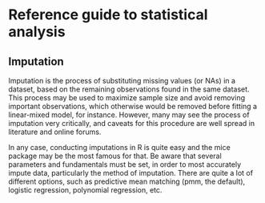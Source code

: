 # Reference guide to statistical analysis
## Imputation

Imputation is the process of substituting missing values (or NAs) in a dataset, based on the remaining observations found in the same dataset. This process may be used to maximize sample size and avoid removing important observations, which otherwise would be removed before fitting a linear-mixed model, for instance. However, many may see the process of imputation very critically, and caveats for this procedure are well spread in literature and online forums.

In any case, conducting imputations in R is quite easy and the mice package may be the most famous for that. Be aware that several parameters and fundamentals must be set, in order to most accurately impute data, particularly the method of imputation. There are quite a lot of different options, such as predictive mean matching (pmm, the default), logistic regression, polynomial regression, etc.
